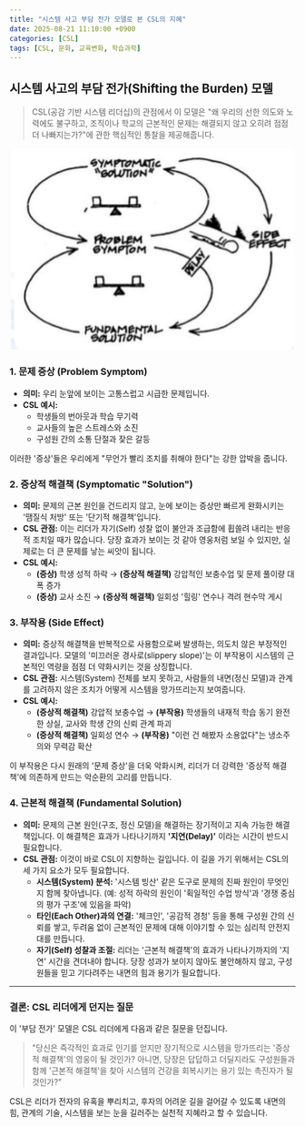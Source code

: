 ```yaml
---
title: "시스템 사고 부담 전가 모델로 본 CSL의 지혜"
date: 2025-08-21 11:10:00 +0900
categories: [CSL]
tags: [CSL, 문화, 교육변화, 학습과학]
---
```


## 시스템 사고의 부담 전가(Shifting the Burden) 모델

> CSL(공감 기반 시스템 리더십)의 관점에서 이 모델은 "왜 우리의 선한 의도와 노력에도 불구하고, 조직이나 학교의 근본적인 문제는 해결되지 않고 오히려 점점 더 나빠지는가?"에 관한 핵심적인 통찰을 제공해줍니다.

<p align="center">
  <img src="/assets/Burden.png" alt="관계" width="500">
</p>

### 1. 문제 증상 (Problem Symptom)

* **의미:** 우리 눈앞에 보이는 고통스럽고 시급한 문제입니다.
* **CSL 예시:**
    * 학생들의 번아웃과 학습 무기력
    * 교사들의 높은 스트레스와 소진
    * 구성원 간의 소통 단절과 잦은 갈등
    
이러한 '증상'들은 우리에게 "무언가 빨리 조치를 취해야 한다"는 강한 압박을 줍니다.

### 2. 증상적 해결책 (Symptomatic "Solution")

* **의미:** 문제의 근본 원인을 건드리지 않고, 눈에 보이는 증상만 빠르게 완화시키는 '땜질식 처방' 또는 '단기적 해결책'입니다.
* **CSL 관점:** 이는 리더가 자기(Self) 성찰 없이 불안과 조급함에 휩쓸려 내리는 반응적 조치일 때가 많습니다. 당장 효과가 보이는 것 같아 영웅처럼 보일 수 있지만, 실제로는 더 큰 문제를 낳는 씨앗이 됩니다.
* **CSL 예시:**
    * **(증상)** 학생 성적 하락 → **(증상적 해결책)** 강압적인 보충수업 및 문제 풀이량 대폭 증가
    * **(증상)** 교사 소진 → **(증상적 해결책)** 일회성 '힐링' 연수나 격려 현수막 게시

### 3. 부작용 (Side Effect)

* **의미:** 증상적 해결책을 반복적으로 사용함으로써 발생하는, 의도치 않은 부정적인 결과입니다. 모델의 '미끄러운 경사로(slippery slope)'는 이 부작용이 시스템의 근본적인 역량을 점점 더 약화시키는 것을 상징합니다.
* **CSL 관점:** 시스템(System) 전체를 보지 못하고, 사람들의 내면(정신 모델)과 관계를 고려하지 않은 조치가 어떻게 시스템을 망가뜨리는지 보여줍니다.
* **CSL 예시:**
    * **(증상적 해결책)** 강압적 보충수업 → **(부작용)** 학생들의 내재적 학습 동기 완전한 상실, 교사와 학생 간의 신뢰 관계 파괴
    * **(증상적 해결책)** 일회성 연수 → **(부작용)** "이런 건 해봤자 소용없다"는 냉소주의와 무력감 확산

이 부작용은 다시 원래의 '문제 증상'을 더욱 악화시켜, 리더가 더 강력한 '증상적 해결책'에 의존하게 만드는 악순환의 고리를 만듭니다.

### 4. 근본적 해결책 (Fundamental Solution)

* **의미:** 문제의 근본 원인(구조, 정신 모델)을 해결하는 장기적이고 지속 가능한 해결책입니다. 이 해결책은 효과가 나타나기까지 **'지연(Delay)'** 이라는 시간이 반드시 필요합니다.
* **CSL 관점:** 이것이 바로 CSL이 지향하는 길입니다. 이 길을 가기 위해서는 CSL의 세 가지 요소가 모두 필요합니다.
    * **시스템(System) 분석:** '시스템 빙산' 같은 도구로 문제의 진짜 원인이 무엇인지 함께 찾아냅니다. (예: 성적 하락의 원인이 '획일적인 수업 방식'과 '경쟁 중심의 평가 구조'에 있음을 파악)
    * **타인(Each Other)과의 연결:** '체크인', '공감적 경청' 등을 통해 구성원 간의 신뢰를 쌓고, 두려움 없이 근본적인 문제에 대해 이야기할 수 있는 심리적 안전지대를 만듭니다.
    * **자기(Self) 성찰과 조절:** 리더는 '근본적 해결책'의 효과가 나타나기까지의 '지연' 시간을 견뎌내야 합니다. 당장 성과가 보이지 않아도 불안해하지 않고, 구성원들을 믿고 기다려주는 내면의 힘과 용기가 필요합니다.

---

### 결론: CSL 리더에게 던지는 질문

이 '부담 전가' 모델은 CSL 리더에게 다음과 같은 질문을 던집니다.

> "당신은 즉각적인 효과로 인기를 얻지만 장기적으로 시스템을 망가뜨리는 '증상적 해결책'의 영웅이 될 것인가? 아니면, 당장은 답답하고 더딜지라도 구성원들과 함께 '근본적 해결책'을 찾아 시스템의 건강을 회복시키는 용기 있는 촉진자가 될 것인가?"

CSL은 리더가 전자의 유혹을 뿌리치고, 후자의 어려운 길을 걸어갈 수 있도록 내면의 힘, 관계의 기술, 시스템을 보는 눈을 길러주는 실천적 지혜라고 할 수 있습니다.
